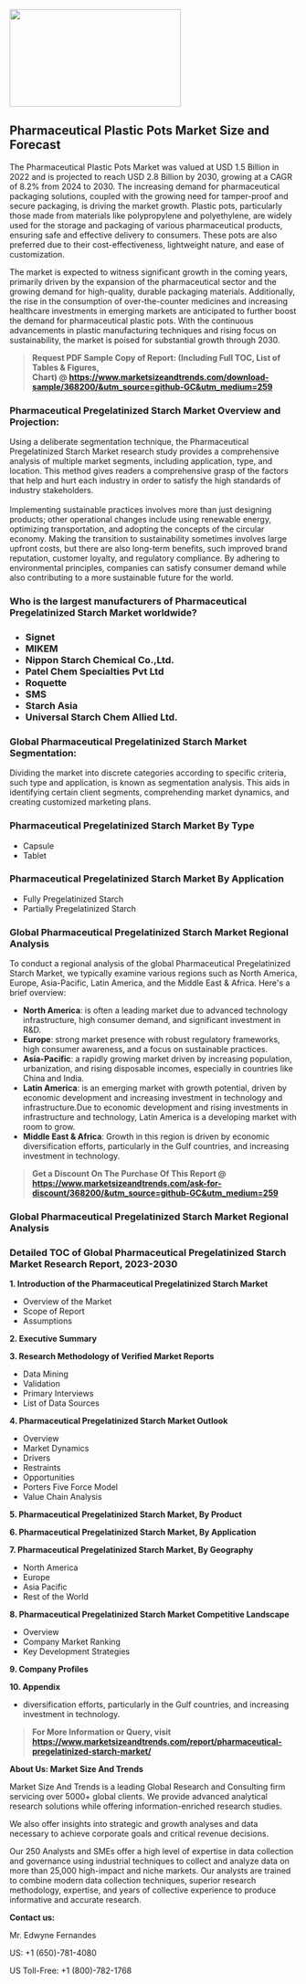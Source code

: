 <p><img class="alignnone size-medium wp-image-20088" src="https://ffe5etoiles.com/wp-content/uploads/2024/12/MST1-300x171.png" alt="" width="300" height="171" /></p><h2>Pharmaceutical Plastic Pots Market Size and Forecast</h2><p>The Pharmaceutical Plastic Pots Market was valued at USD 1.5 Billion in 2022 and is projected to reach USD 2.8 Billion by 2030, growing at a CAGR of 8.2% from 2024 to 2030. The increasing demand for pharmaceutical packaging solutions, coupled with the growing need for tamper-proof and secure packaging, is driving the market growth. Plastic pots, particularly those made from materials like polypropylene and polyethylene, are widely used for the storage and packaging of various pharmaceutical products, ensuring safe and effective delivery to consumers. These pots are also preferred due to their cost-effectiveness, lightweight nature, and ease of customization.</p><p>The market is expected to witness significant growth in the coming years, primarily driven by the expansion of the pharmaceutical sector and the growing demand for high-quality, durable packaging materials. Additionally, the rise in the consumption of over-the-counter medicines and increasing healthcare investments in emerging markets are anticipated to further boost the demand for pharmaceutical plastic pots. With the continuous advancements in plastic manufacturing techniques and rising focus on sustainability, the market is poised for substantial growth through 2030.</p></p><blockquote id="" class=""><strong>Request PDF Sample Copy of Report: (Including Full TOC, List of Tables &amp; Figures, Chart)&nbsp;@&nbsp;<strong><a href="https://www.marketsizeandtrends.com/download-sample/368200/&utm_source=github-GC&utm_medium=259" target="_blank">https://www.marketsizeandtrends.com/download-sample/368200/&utm_source=github-GC&utm_medium=259</a></strong></strong></blockquote><h3 id="" class="">Pharmaceutical Pregelatinized Starch Market&nbsp;Overview and Projection:</h3><p id="" class="">Using a deliberate segmentation technique, the Pharmaceutical Pregelatinized Starch Market research study provides a comprehensive analysis of multiple market segments, including application, type, and location. This method gives readers a comprehensive grasp of the factors that help and hurt each industry in order to satisfy the high standards of industry stakeholders. <br /> <br />Implementing sustainable practices involves more than just designing products; other operational changes include using renewable energy, optimizing transportation, and adopting the concepts of the circular economy. Making the transition to sustainability sometimes involves large upfront costs, but there are also long-term benefits, such improved brand reputation, customer loyalty, and regulatory compliance. By adhering to environmental principles, companies can satisfy consumer demand while also contributing to a more sustainable future for the world.</p><h3 id="" class="">Who is the largest manufacturers of&nbsp;Pharmaceutical Pregelatinized Starch Market worldwide?</h3><h3 class=""><p><ul><li>Signet </li><li> MIKEM </li><li> Nippon Starch Chemical Co.,Ltd. </li><li> Patel Chem Specialties Pvt Ltd </li><li> Roquette </li><li> SMS </li><li> Starch Asia </li><li> Universal Starch Chem Allied Ltd.</li></ul></p></h3><h3 id="" class="">Global&nbsp;Pharmaceutical Pregelatinized Starch Market Segmentation:</h3><p id="" class="">Dividing the market into discrete categories according to specific criteria, such type and application, is known as segmentation analysis. This aids in identifying certain client segments, comprehending market dynamics, and creating customized marketing plans.</p><h3 id="" class="">Pharmaceutical Pregelatinized Starch Market&nbsp;By Type</h3><p><p><ul><li>Capsule</li><li> Tablet</p></li></ul></p></p><h3 id="" class="">Pharmaceutical Pregelatinized Starch Market&nbsp;By Application</h3><p class=""><p><ul><li>Fully Pregelatinized Starch</li><li> Partially Pregelatinized Starch</li></ul></p></p><h3 id="" class="">Global Pharmaceutical Pregelatinized Starch Market Regional Analysis</h3><p id="" class="">To conduct a regional analysis of the global Pharmaceutical Pregelatinized Starch Market, we typically examine various regions such as North America, Europe, Asia-Pacific, Latin America, and the Middle East &amp; Africa. Here's a brief overview:</p><ul><li><strong>North America</strong>: is often a leading market due to advanced technology infrastructure, high consumer demand, and significant investment in R&amp;D.</li><li><strong>Europe</strong>: strong market presence with robust regulatory frameworks, high consumer awareness, and a focus on sustainable practices.</li><li><strong>Asia-Pacific</strong>: a rapidly growing market driven by increasing population, urbanization, and rising disposable incomes, especially in countries like China and India.</li><li><strong>Latin America</strong>: is an emerging market with growth potential, driven by economic development and increasing investment in technology and infrastructure.Due to economic development and rising investments in infrastructure and technology, Latin America is a developing market with room to grow.</li><li><strong>Middle East &amp; Africa</strong>: Growth in this region is driven by economic diversification efforts, particularly in the Gulf countries, and increasing investment in technology.</li></ul><blockquote id="" class=""><strong>Get a Discount On The Purchase Of This Report @ <strong><a href="https://www.marketsizeandtrends.com/ask-for-discount/368200/&utm_source=github-GC&utm_medium=259" target="_blank">https://www.marketsizeandtrends.com/ask-for-discount/368200/&utm_source=github-GC&utm_medium=259</a></strong></strong></blockquote><h3 id="" class="">Global Pharmaceutical Pregelatinized Starch Market Regional Analysis</h3><h3 id="" class="">Detailed TOC of Global Pharmaceutical Pregelatinized Starch Market Research Report, 2023-2030</h3><p id="" class=""><strong>1. Introduction of the Pharmaceutical Pregelatinized Starch Market</strong></p><ul><li>Overview of the Market</li><li>Scope of Report</li><li>Assumptions</li></ul><p id="" class=""><strong>2. Executive Summary</strong></p><p id="" class=""><strong>3. Research Methodology of Verified Market Reports</strong></p><ul><li>Data Mining</li><li>Validation</li><li>Primary Interviews</li><li>List of Data Sources</li></ul><p id="" class=""><strong>4. Pharmaceutical Pregelatinized Starch Market Outlook</strong></p><ul><li>Overview</li><li>Market Dynamics</li><li>Drivers</li><li>Restraints</li><li>Opportunities</li><li>Porters Five Force Model</li><li>Value Chain Analysis</li></ul><p id="" class=""><strong>5. Pharmaceutical Pregelatinized Starch Market, By Product</strong></p><p id="" class=""><strong>6. Pharmaceutical Pregelatinized Starch Market, By Application</strong></p><p id="" class=""><strong>7. Pharmaceutical Pregelatinized Starch Market, By Geography</strong></p><ul><li>North America</li><li>Europe</li><li>Asia Pacific</li><li>Rest of the World</li></ul><p id="" class=""><strong>8. Pharmaceutical Pregelatinized Starch Market Competitive Landscape</strong></p><ul><li>Overview</li><li>Company Market Ranking</li><li>Key Development Strategies</li></ul><p id="" class=""><strong>9. Company Profiles</strong></p><p id="" class=""><strong>10. Appendix</strong></p><ul><li>diversification efforts, particularly in the Gulf countries, and increasing investment in technology.</li></ul><blockquote id="" class=""><strong>For More Information or Query, visit <strong><strong><a href="https://www.marketsizeandtrends.com/report/pharmaceutical-pregelatinized-starch-market/" target="_blank">https://www.marketsizeandtrends.com/report/pharmaceutical-pregelatinized-starch-market/</a></strong></strong></strong></blockquote><p id="" class=""><strong>About Us: Market Size And Trends</strong></p><p id="" class="">Market Size And Trends is a leading Global Research and Consulting firm servicing over 5000+ global clients. We provide advanced analytical research solutions while offering information-enriched research studies.</p><p id="" class="">We also offer insights into strategic and growth analyses and data necessary to achieve corporate goals and critical revenue decisions.</p><p id="" class="">Our 250 Analysts and SMEs offer a high level of expertise in data collection and governance using industrial techniques to collect and analyze data on more than 25,000 high-impact and niche markets. Our analysts are trained to combine modern data collection techniques, superior research methodology, expertise, and years of collective experience to produce informative and accurate research.</p><p id="" class=""><strong>Contact us:</strong></p><p id="" class="">Mr. Edwyne Fernandes</p><p id="" class="">US: +1 (650)-781-4080</p><p id="" class="">US Toll-Free: +1 (800)-782-1768</p>

